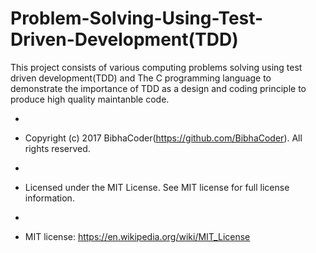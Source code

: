 # Problem-Solving-Using-Test-Driven-Development(TDD)

This project consists of various computing problems solving using test driven development(TDD) and The C programming language to demonstrate the importance of TDD as a design and coding principle to produce high quality maintanble code.

 *
 * Copyright (c) 2017 BibhaCoder(https://github.com/BibhaCoder). All rights reserved.
 *
 * Licensed under the MIT License. See MIT license for full license information.
 *
 
* MIT license: https://en.wikipedia.org/wiki/MIT_License
